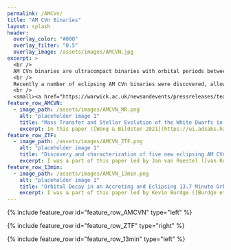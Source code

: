 ```yaml
---
permalink: /AMCVn/
title: "AM CVn Binaries"
layout: splash
header:
  overlay_color: "#000"
  overlay_filter: "0.5"
  overlay_image: /assets/images/AMCVN.jpg
excerpt: >
  <br />
  AM CVn binaries are ultracompact binaries with orbital periods between 5 minutes and about an hour, where a white dwarf accretes helium-rich material from a semi-degenerate companion star (helium white dwarf, or some other helium-rich object). <br />
  <br />
  Recently a number of eclipsing AM CVn binaries were discovered, allowing us to probe the thermal states of both white dwarfs, and their orbital evolution. <br />
  <br />
  <small><a href="https://warwick.ac.uk/newsandevents/pressreleases/teardrop_star_reveals">Image courtesy of University of Warwick/Mark Garlick</a></small>
feature_row_AMCVN:
  - image_path: /assets/images/AMCVN_MR.png
    alt: "placeholder image 1"
    title: "Mass Transfer and Stellar Evolution of the White Dwarfs in AM CVn Binaries"
    excerpt: In this paper ([Wong & Bildsten 2021](https://ui.adsabs.harvard.edu/abs/2021ApJ...923..125W/abstract)), we investigate the evolution of both white dwarfs in AM CVn binaries. We account for finite cooling time of the helium white dwarf donor, and show that the **initial entropy** (degree of electron degeneracy) of the donor and its subsequent thermal evolution sets the binary **orbital evolution**. We also show that the accreting white dwarf is reheated initially due to accretion, and cools again later. Observationally the accretors are brighter than expected, which highlights the possibility of additional white dwarf cooling physics.
feature_row_ZTF:
  - image_path: /assets/images/AMCVN_ZTF.png
    alt: "placeholder image 1"
    title: "Discovery and characterization of five new eclipsing AM CVn systems"
    excerpt: I was a part of this paper led by Jan van Roestel ([van Roestel et. al. 2022](https://ui.adsabs.harvard.edu/abs/2022MNRAS.512.5440V/abstract)) which presents 5 new eclipsing AM CVn systems discovered from the Zwicky Transient Facility. Light curve modeling shows that the accreting white dwarf dominates the light of the system at long orbital periods, and in addition allows measurement of the mass-radius relation of the helium white dwarf donor. It confirms that the accreting white dwarfs appear **brighter than expected**, and also shows that the helium white dwarf donors have **high entropy** (less degenerate).
feature_row_13min:
  - image_path: /assets/images/AMCVN_13min.png
    alt: "placeholder image 1"
    title: "Orbital Decay in an Accreting and Eclipsing 13.7 Minute Orbital Period Binary with a Luminous Donor"
    excerpt: I was a part of this paper led by Kevin Burdge ([Burdge et. al. 2023](https://ui.adsabs.harvard.edu/abs/2023ApJ...953L...1B/abstract)) which presents  a 13.7 minute binary discovered from the Zwicky Transient Facility, with a white dwarf accretor and a helium-rich donor. Remarkably the donor is much more luminous than a typical AM CVn donor, with a surface temperature of about 16,000 K. We interpreted the donor as a high-entropy helium white dwarf donor. 
---
```


{% include feature_row id="feature_row_AMCVN" type="left" %}

{% include feature_row id="feature_row_ZTF" type="right" %}

{% include feature_row id="feature_row_13min" type="left" %}





